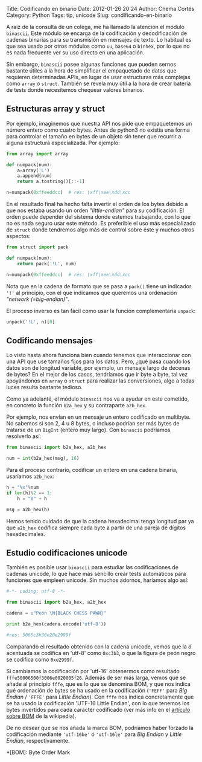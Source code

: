 Title: Codificando en binario
Date: 2012-01-26 20:24
Author: Chema Cortés
Category: Python
Tags: tip, unicode
Slug: condificando-en-binario

A raiz de la consulta de un colega, me ha llamado la atención el módulo `binascii`. Este módulo se encarga de la codificación y decodificación de cadenas binarias para su transmisión en mensajes de texto. Lo habitual es que sea usado por otros módulos como `uu`, `base64` o `binhex`, por lo que no es nada frecuente ver su uso directo en una aplicación.

Sin embargo, `binascii` posee algunas funciones que pueden sernos bastante útiles a la hora de simplificar el empaquetado de datos que requieren determinadas APIs, en lugar de usar estructuras más complejas como `array` o `struct`. También se revela muy útil a la hora de crear batería de tests donde necesitemos chequear valores binarios.

## Estructuras array y struct

Por ejemplo, imaginemos que nuestra API nos pide que empaquetemos un número entero como cuatro bytes. Antes de python3 no existía una forma para controlar el tamaño en bytes de un objeto sin tener que recurrir a alguna estructura especializada. Por ejemplo:

```python
from array import array

def numpack(num):
    a=array('L')
    a.append(num)
    return a.tostring()[::-1]

n=numpack(0xffeeddcc)  # res: \xff\xee\xdd\xcc
```

En el resultado final ha hecho falta invertir el orden de los bytes debido a que nos estaba usando un orden *"little-endian"* para su codificación. El orden puede depender del sistema donde estemos trabajando, con lo que no es nada seguro usar este método. Es preferible el uso más especializado de `struct` donde tendremos algo más de control sobre éste y muchos otros aspectos:

```python
from struct import pack

def numpack(num):
    return pack('!L', num)

n=numpack(0xffeeddcc)  # res: \xff\xee\xdd\xcc
```

Nota que en la cadena de formato que se pasa a `pack()` tiene un indicador `'!'` al principio, con el que indicamos que queremos una ordenación *"network (=big-endian)"*.

El proceso inverso es tan fácil como usar la función complementaria `unpack`:

```python
unpack('!L', n)[0]
```


## Codificando mensajes

Lo visto hasta ahora funciona bien cuando tenemos que interaccionar con una API que use tamaños fijos para los datos. Pero, ¿qué pasa cuando los datos son de longitud variable, por ejemplo, un mensaje largo de decenas de bytes? En el mejor de los casos, tendríamos que ir byte a byte, tal vez apoyándonos en `array` o `struct` para realizar las conversiones, algo a todas luces resulta bastante tedioso.

Como ya adelanté, el módulo `binascii` nos va a ayudar en este cometido, en concreto la función `b2a_hex` y su contraparte `a2b_hex`.

Por ejemplo, nos envían en un mensaje un entero codificado en multibyte. No sabemos si son 2, 4 u 8 bytes, o incluso podrían ser más bytes de tratarse de un `BigInt` (entero muy largo). Con `binascii` podríamos resolverlo así:

```python
from binascii import b2a_hex, a2b_hex

num = int(b2a_hex(msg), 16)
```

Para el proceso contrario, codificar un entero en una cadena binaria, usaríamos `a2b_hex`:

```python
h = "%x"%num
if len(h)%2 == 1:
    h = "0" + h

msg = a2b_hex(h)
```

Hemos tenido cuidado de que la cadena hexadecimal tenga longitud par ya que `a2b_hex` codifica siempre cada byte a partir de una pareja de dígitos hexadecimales.

## Estudio codificaciones unicode

También es posible usar `binascii` para estudiar las codificaciones de cadenas unicode, lo que hace más sencillo crear tests automáticos para funciones que empleen unicode. Sin muchos adornos, haríamos algo así:

```python
#-*- coding: utf-8 -*-

from binascii import b2a_hex, a2b_hex

cadena = u"Peón \N{BLACK CHESS PAWN}"

print b2a_hex(cadena.encode('utf-8'))

#res: 5065c3b36e20e2999f
```

Comparando el resultado obtenido con la cadena unicode, vemos que la *ó* acentuada se codifica en 'utf-8' como `0xc3b3`, o que la figura de peón negro se codifica como `0xe2999f`.

Si cambiamos la codificación por 'utf-16' obtenermos como resultado `fffe50006500f3006e0020005f26`. Además de ser más larga, vemos que se añade al principio `fffe`, que es lo que se denomina BOM, y que nos indica qué ordenación de bytes se ha usado en la codificación (`'FEFF'` para *Big Endian* / `'FFFE'` para *Little Endian*). Con `fffe` nos indica concretamente que se ha usado la codificación 'UTF-16 Little Endian', con lo que tenemos los bytes invertidos para cada caracter codificado (ver más info en el [artículo sobre BOM][1] de la wikipedia).

De no desear que se nos añada la marca BOM, podríamos haber forzado la codificación mediante `'utf-16be'` ó `'utf-16le'` para *Big Endian* y *Little Endian*, respectivamente.


[1]: http://es.wikipedia.org/wiki/Marca_de_orden_de_bytes_(BOM)

*[BOM]: Byte Order Mark
